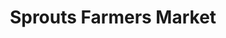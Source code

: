 ---
title: "Sprouts Farmers Market"
url: /san-diego/sprouts-farmers-market-mira-mesa-boulevard/
shop: supermarket
---